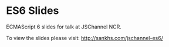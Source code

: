 # ES6 Slides

ECMAScript 6 slides for talk at JSChannel NCR.

To view the slides please visit: http://sankhs.com/jschannel-es6/

